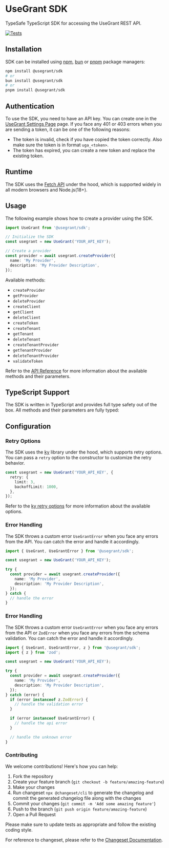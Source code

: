 # UseGrant SDK

TypeSafe TypeScript SDK for accessing the UseGrant REST API.

[![Tests](https://github.com/usegranthq/sdk/actions/workflows/tests.yml/badge.svg)](https://github.com/usegranthq/sdk/actions/workflows/tests.yml)

## Installation

SDK can be installed using [npm], [bun] or [pnpm] package managers:

```bash
npm install @usegrant/sdk
# or
bun install @usegrant/sdk
# or
pnpm install @usegrant/sdk
```

## Authentication

To use the SDK, you need to have an API key. You can create one in the [UseGrant Settings Page](https://usegrant.dev/u/settings/token) page. If you face any 401 or 403 errors when you are sending a token, it can be one of the following reasons:

- The token is invalid, check if you have copied the token correctly. Also make sure the token is in format `uga_<token>`.
- The token has expired, you can create a new token and replace the existing token.

## Runtime

The SDK uses the [Fetch API](https://developer.mozilla.org/en-US/docs/Web/API/Fetch_API) under the hood, which is supported widely in all modern browsers and Node.js(18+).

## Usage

The following example shows how to create a provider using the SDK.

```ts
import UseGrant from '@usegrant/sdk';

// Initialize the SDK
const usegrant = new UseGrant('YOUR_API_KEY');

// Create a provider
const provider = await usegrant.createProvider({
  name: 'My Provider',
  description: 'My Provider Description',
});
```

Available methods:

- `createProvider`
- `getProvider`
- `deleteProvider`
- `createClient`
- `getClient`
- `deleteClient`
- `createToken`
- `createTenant`
- `getTenant`
- `deleteTenant`
- `createTenantProvider`
- `getTenantProvider`
- `deleteTenantProvider`
- `validateToken`

Refer to the [API Reference](https://usegrant.dev/docs) for more information about the available methods and their parameters.

## TypeScript Support

The SDK is written in TypeScript and provides full type safety out of the box. All methods and their parameters are fully typed:

## Configuration

### Retry Options

The SDK uses the [ky](https://github.com/sindresorhus/ky) library under the hood, which supports retry options. You can pass a `retry` option to the constructor to customize the retry behavior.

```ts
const usegrant = new UseGrant('YOUR_API_KEY', {
  retry: {
    limit: 3,
    backoffLimit: 1000,
  },
});
```

Refer to the [ky retry options](https://github.com/sindresorhus/ky?tab=readme-ov-file#retry) for more information about the available options.

### Error Handling

The SDK throws a custom error `UseGrantError` when you face any errors from the API. You can catch the error and handle it accordingly.

```ts
import { UseGrant, UseGrantError } from '@usegrant/sdk';

const usegrant = new UseGrant('YOUR_API_KEY');

try {
  const provider = await usegrant.createProvider({
    name: 'My Provider',
    description: 'My Provider Description',
  });
} catch {
  // handle the error
}
```

### Error Handling

The SDK throws a custom error `UseGrantError` when you face any errors from the API or `ZodError` when you face any errors from the schema validation. You can catch the error and handle it accordingly.

```ts
import { UseGrant, UseGrantError, z } from '@usegrant/sdk';
import { z } from 'zod';

const usegrant = new UseGrant('YOUR_API_KEY');

try {
  const provider = await usegrant.createProvider({
    name: 'My Provider',
    description: 'My Provider Description',
  });
} catch (error) {
  if (error instanceof z.ZodError) {
    // handle the validation error
  }

  if (error instanceof UseGrantError) {
    // handle the api error
  }

  // handle the unknown error
}
```

### Contributing

We welcome contributions! Here's how you can help:

1. Fork the repository
2. Create your feature branch (`git checkout -b feature/amazing-feature`)
3. Make your changes
4. Run changeset `npx @changeset/cli` to generate the changelog and commit the generated changelog file along with the changes
5. Commit your changes (`git commit -m 'Add some amazing feature'`)
6. Push to the branch (`git push origin feature/amazing-feature`)
7. Open a Pull Request

Please make sure to update tests as appropriate and follow the existing coding style.

For reference to changeset, please refer to the [Changeset Documentation](https://github.com/changesets/changesets/blob/main/docs/intro-to-using-changesets.md).

[npm]: https://www.npmjs.com
[bun]: https://bun.sh/
[pnpm]: https://pnpm.io
